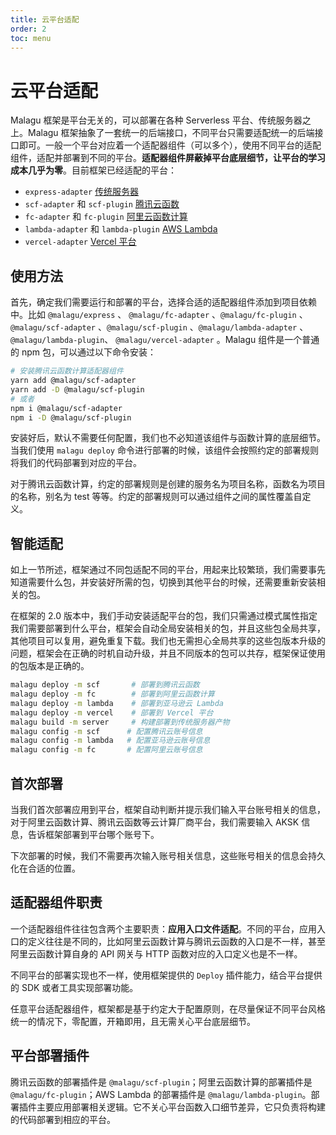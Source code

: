 ```yaml
---
title: 云平台适配
order: 2
toc: menu
---
```


# 云平台适配

Malagu 框架是平台无关的，可以部署在各种 Serverless 平台、传统服务器之上。Malagu 框架抽象了一套统一的后端接口，不同平台只需要适配统一的后端接口即可。一般一个平台对应着一个适配器组件（可以多个），使用不同平台的适配组件，适配并部署到不同的平台。**适配器组件屏蔽掉平台底层细节，让平台的学习成本几乎为零**。目前框架已经适配的平台：

- `express-adapter` [传统服务器](https://malagu.cellbang.com/cloud/%E4%BC%A0%E7%BB%9F%E6%9C%8D%E5%8A%A1%E5%99%A8)
- `scf-adapter` 和 `scf-plugin` [腾讯云函数](https://malagu.cellbang.com/cloud/%E8%85%BE%E8%AE%AF%E4%BA%91%E4%BA%91%E5%87%BD%E6%95%B0)
- `fc-adapter` 和 `fc-plugin` [阿里云函数计算](https://malagu.cellbang.com/cloud/%E9%98%BF%E9%87%8C%E4%BA%91%E5%87%BD%E6%95%B0%E8%AE%A1%E7%AE%97)
- `lambda-adapter` 和 `lambda-plugin` [AWS Lambda](https://malagu.cellbang.com/cloud/aws%20lambda)
- `vercel-adapter` [Vercel 平台](https://malagu.cellbang.com/cloud/vercel%20%E5%B9%B3%E5%8F%B0)



## 使用方法


首先，确定我们需要运行和部署的平台，选择合适的适配器组件添加到项目依赖中。比如 `@malagu/express` 、 `@malagu/fc-adapter` 、`@malagu/fc-plugin` 、 `@malagu/scf-adapter` 、`@malagu/scf-plugin` 、`@malagu/lambda-adapter` 、`@malagu/lambda-plugin`、 `@malagu/vercel-adapter` 。Malagu 组件是一个普通的 npm 包，可以通过以下命令安装：
```bash
# 安装腾讯云函数计算适配器组件
yarn add @malagu/scf-adapter 
yarn add -D @malagu/scf-plugin 
# 或者 
npm i @malagu/scf-adapter 
npm i -D @malagu/scf-plugin
```
安装好后，默认不需要任何配置，我们也不必知道该组件与函数计算的底层细节。当我们使用 `malagu deploy` 命令进行部署的时候，该组件会按照约定的部署规则将我们的代码部署到对应的平台。


对于腾讯云函数计算，约定的部署规则是创建的服务名为项目名称，函数名为项目的名称，别名为 test 等等。约定的部署规则可以通过组件之间的属性覆盖自定义。

## 智能适配

如上一节所述，框架通过不同包适配不同的平台，用起来比较繁琐，我们需要事先知道需要什么包，并安装好所需的包，切换到其他平台的时候，还需要重新安装相关的包。

在框架的 2.0 版本中，我们手动安装适配平台的包，我们只需通过模式属性指定我们需要部署到什么平台，框架会自动全局安装相关的包，并且这些包全局共享，其他项目可以复用，避免重复下载。我们也无需担心全局共享的这些包版本升级的问题，框架会在正确的时机自动升级，并且不同版本的包可以共存，框架保证使用的包版本是正确的。

```bash
malagu deploy -m scf       # 部署到腾讯云函数
malagu deploy -m fc        # 部署到阿里云函数计算
malagu deploy -m lambda    # 部署到亚马逊云 Lambda
malagu deploy -m vercel    # 部署到 Vercel 平台
malagu build -m server     # 构建部署到传统服务器产物
malagu config -m scf      # 配置腾讯云账号信息
malagu config -m lambda   # 配置亚马逊云账号信息
malagu config -m fc       # 配置阿里云账号信息
```


## 首次部署


当我们首次部署应用到平台，框架自动判断并提示我们输入平台账号相关的信息，对于阿里云函数计算、腾讯云函数等云计算厂商平台，我们需要输入 AKSK 信息，告诉框架部署到平台哪个账号下。


下次部署的时候，我们不需要再次输入账号相关信息，这些账号相关的信息会持久化在合适的位置。


## 适配器组件职责


一个适配器组件往往包含两个主要职责：**应用入口文件适配**。不同的平台，应用入口的定义往往是不同的，比如阿里云函数计算与腾讯云函数的入口是不一样，甚至阿里云函数计算自身的 API 网关与 HTTP 函数对应的入口定义也是不一样。


不同平台的部署实现也不一样，使用框架提供的 `Deploy` 插件能力，结合平台提供的 SDK 或者工具实现部署功能。


任意平台适配器组件，框架都是基于约定大于配置原则，在尽量保证不同平台风格统一的情况下，零配置，开箱即用，且无需关心平台底层细节。

## 平台部署插件

腾讯云函数的部署插件是 `@malagu/scf-plugin`；阿里云函数计算的部署插件是 `@malagu/fc-plugin`；AWS Lambda 的部署插件是 `@malagu/lambda-plugin`。部署插件主要应用部署相关逻辑。它不关心平台函数入口细节差异，它只负责将构建的代码部署到相应的平台。
